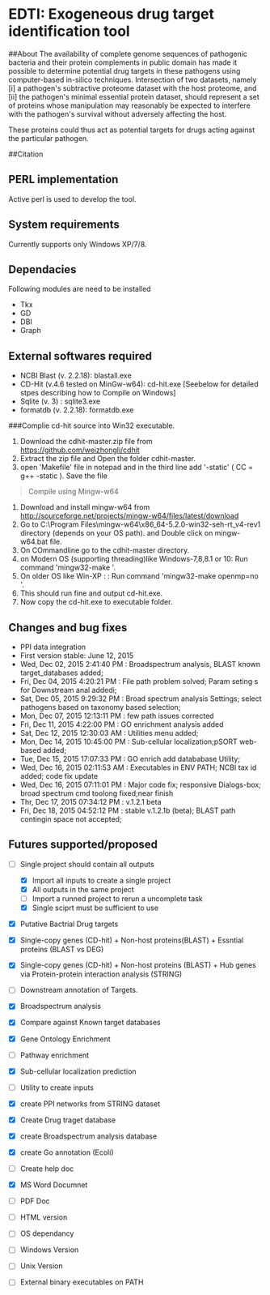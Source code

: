 # EDTI: Exogeneous drug target identification tool

##About
The availability of complete genome sequences of pathogenic bacteria and their protein complements in public domain has made it possible to determine potential drug targets in these pathogens using computer-based in-silico techniques. Intersection of two datasets, namely 
[i] a pathogen's subtractive proteome dataset with the host proteome, and 
[ii] the pathogen's minimal essential protein dataset, should represent a set of proteins whose manipulation may reasonably be expected to interfere with the pathogen's survival without adversely affecting the host. 

These proteins could thus act as potential targets for drugs acting against the particular pathogen.

##Citation

## PERL implementation
Active perl is used to develop the tool. 
## System requirements
Currently supports only Windows XP/7/8.

## Dependacies
Following modules are need to be installed
* Tkx
* GD
* DBI
* Graph

## External softwares required
* NCBI Blast (v. 2.2.18): blastall.exe
* CD-Hit (v.4.6 tested on MinGw-w64): cd-hit.exe  [Seebelow for detailed stpes describing how to Compile on Windows]
* Sqlite (v. 3) : sqlite3.exe
* formatdb (v. 2.2.18): formatdb.exe 

###Complie cd-hit source into Win32 executable.
1. Download the cdhit-master.zip file from https://github.com/weizhongli/cdhit
2. Extract the zip file and Open the folder cdhit-master.
3. open 'Makefile' file in notepad  and in the third line add '-static'  ( CC = g++ -static  ). Save the file

> Compile using Mingw-w64

1. Download and install mingw-w64 from http://sourceforge.net/projects/mingw-w64/files/latest/download
2. Go to  C:\Program Files\mingw-w64\x86_64-5.2.0-win32-seh-rt_v4-rev1 directory (depends on your OS path). and Double click on mingw-w64.bat file.
3. On COmmandline go to the cdhit-master directory. 
 1. on Modern OS (supporting threading)like Windows-7,8,8.1 or 10: Run command 'mingw32-make '.  
 2. On older OS like Win-XP : : Run command 'mingw32-make openmp=no '.
 3. This should run fine and output cd-hit.exe. 
4. Now copy the cd-hit.exe to executable folder. 

## Changes and bug fixes
* PPI data integration
* First version stable: June 12, 2015
* Wed, Dec 02, 2015  2:41:40 PM : Broadspectrum analysis, BLAST known target_databases added;
* Fri, Dec 04, 2015  4:20:21 PM : File path problem solved; Param seting s for Downstream anal addedi;
* Sat, Dec 05, 2015 9:29:32 PM : Broad spectrum analysis Settings; select pathogens based on taxonomy based selection;
* Mon, Dec 07, 2015 12:13:11 PM : few path issues corrected
* Fri, Dec 11, 2015  4:22:00 PM : GO enrichment analysis added
* Sat, Dec 12, 2015  12:30:03 AM : Utilities menu added;
* Mon, Dec 14, 2015  10:45:00 PM : Sub-cellular localization;pSORT web-based added;
* Tue, Dec 15, 2015  17:07:33 PM : GO enrich add datababase Utility;
* Wed, Dec 16, 2015  02:11:53 AM : Executables in ENV PATH; NCBI tax id added; code fix update
* Wed, Dec 16, 2015  07:11:01 PM : Major code fix; responsive Dialogs-box; broad spectrum cmd toolong fixed;near finish
* Thr, Dec 17, 2015  07:34:12 PM : v.1.2.1 beta
* Fri, Dec 18, 2015  04:52:12 PM : stable v.1.2.1b (beta); BLAST path contingin space not accepted;



## Futures supported/proposed
- [ ] Single project should contain all outputs
  - [x] Import all inputs to create a single project
  - [x] All outputs in the same project
  - [ ] Import a runned project to rerun a uncomplete task
  - [x] Single sciprt must be sufficient to use
- [x] Putative Bactrial Drug targets
 - [x] Single-copy genes (CD-hit) + Non-host proteins(BLAST) + Essntial proteins (BLAST vs DEG)
 - [x] Single-copy genes (CD-hit) + Non-host proteins (BLAST) + Hub genes via Protein-protein interaction analysis (STRING)
- [ ] Downstream annotation of Targets.
 - [x] Broadspectrum analysis
 - [x] Compare against Known target databases
 - [x] Gene Ontology Enrichment
 - [ ] Pathway enrichment
 - [x] Sub-cellular localization prediction
- [ ] Utility to create inputs
 - [x] create PPI networks from STRING dataset
 - [x] Create Drug traget database
 - [x] create Broadspectrum analysis database
 - [x] create Go annotation (Ecoli)
- [ ] Create help doc
 - [x] MS Word Documnet
 - [ ] PDF Doc
 - [ ] HTML version
- [ ] OS dependancy
 - [ ] Windows Version
 - [ ] Unix Version
- [ ] External binary executables on PATH
 



